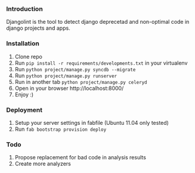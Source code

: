 ### Introduction

Djangolint is the tool to detect django deprecetad and non-optimal code in
django projects and apps.

### Installation

1. Clone repo
2. Run `pip install -r requirements/developments.txt` in your virtualenv
3. Run `python project/manage.py syncdb --migrate`
4. Run `python project/manage.py runserver`
5. Run in another tab `python project/manage.py celeryd`
6. Open in your browser http://localhost:8000/
7. Enjoy :)

### Deployment

1. Setup your server settings in fabfile (Ubuntu 11.04 only tested)
2. Run `fab bootstrap provision deploy`

### Todo

1. Propose replacement for bad code in analysis results
2. Create more analyzers
